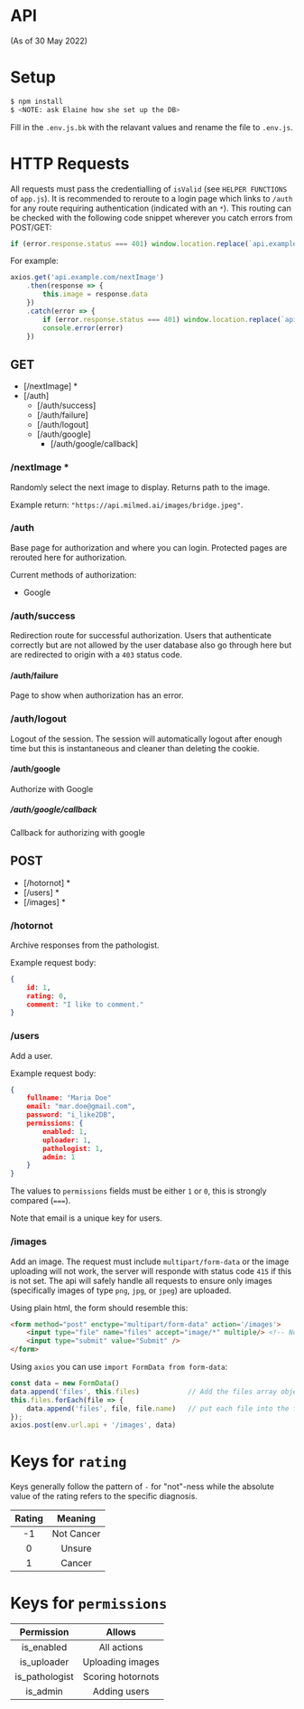 # API
(As of 30 May 2022)

# Setup

```bash
$ npm install
$ <NOTE: ask Elaine how she set up the DB>
```

Fill in the `.env.js.bk` with the relavant values and rename the file to `.env.js`.

# HTTP Requests

All requests must pass the credentialling of `isValid` (see `HELPER FUNCTIONS` of `app.js`). It is recommended to reroute to a login page which links to `/auth` for any route requiring authentication (indicated with an `*`). This routing can be checked with the following code snippet wherever you catch errors from POST/GET:

```js
if (error.response.status === 401) window.location.replace(`api.example.com/login`)
```

For example:

```js
axios.get('api.example.com/nextImage')
    .then(response => {
        this.image = response.data
    })
    .catch(error => {
        if (error.response.status === 401) window.location.replace(`api.example.com/login`)
        console.error(error)
    })
```

## GET

- [/nextImage] *
- [/auth]
    - [/auth/success]
    - [/auth/failure]
    - [/auth/logout]
    - [/auth/google]
        - [/auth/google/callback]

### /nextImage *

Randomly select the next image to display. Returns path to the image.

Example return: `"https://api.milmed.ai/images/bridge.jpeg"`.

### /auth

Base page for authorization and where you can login. Protected pages are rerouted here for authorization.

Current methods of authorization:

- Google

### /auth/success

Redirection route for successful authorization. Users that authenticate correctly but are not allowed by the user database also go through here but are redirected to origin with a `403` status code. 

#### /auth/failure

Page to show when authorization has an error.

### /auth/logout

Logout of the session. The session will automatically logout after enough time but this is instantaneous and cleaner than deleting the cookie.

#### /auth/google

Authorize with Google

##### /auth/google/callback

Callback for authorizing with google

## POST

- [/hotornot] *
- [/users] *
- [/images] *

### /hotornot

Archive responses from the pathologist.

Example request body:
```json
{
    id: 1,
    rating: 0,
    comment: "I like to comment."
}
```

### /users

Add a user.

Example request body:
```json
{
    fullname: "Maria Doe"
    email: "mar.doe@gmail.com",
    password: "i_like2DB",
    permissions: {
        enabled: 1,
        uploader: 1,
        pathologist: 1,
        admin: 1
    }
}
```

The values to `permissions` fields must be either `1` or `0`, this is strongly compared (`===`).

Note that email is a unique key for users.

### /images

Add an image. The request must include `multipart/form-data` or the image uploading will not work, the server will responde with status code `415` if this is not set. The api will safely handle all requests to ensure only images (specifically images of type `png`, `jpg`, or `jpeg`) are uploaded.

Using plain html, the form should resemble this:
```html
<form method="post" enctype="multipart/form-data" action='/images'>
    <input type="file" name="files" accept="image/*" multiple/> <!-- Note: multiple is optional to allow multiple image uploads -->
    <input type="submit" value="Submit" />
</form>
```

Using `axios` you can use `import FormData from form-data`:
```js
const data = new FormData()
data.append('files', this.files)            // Add the files array object
this.files.forEach(file => {
    data.append('files', file, file.name)   // put each file into the files array in the form
});
axios.post(env.url.api + '/images', data)
```

# Keys for `rating`

Keys generally follow the pattern of `-` for "not"-ness while the absolute value of the rating refers to the specific diagnosis. 

| Rating |  Meaning   |
|:------:|:----------:|
| -1     | Not Cancer |
| 0      | Unsure     |
| 1      | Cancer     |

# Keys for `permissions`

| Permission     |  Allows           |
|:--------------:|:-----------------:|
| is_enabled     | All actions       |
| is_uploader    | Uploading images  |
| is_pathologist | Scoring hotornots |
| is_admin       | Adding users      |